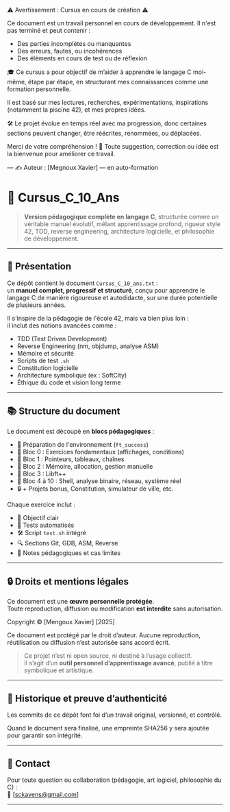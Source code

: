 ⚠️ Avertissement : Cursus en cours de création ⚠️

Ce document est un travail personnel en cours de développement. Il n'est pas terminé et peut contenir :

- Des parties incomplètes ou manquantes
- Des erreurs, fautes, ou incohérences
- Des éléments en cours de test ou de réflexion

🎓 Ce cursus a pour objectif de m’aider à apprendre le langage C moi-même, étape par étape, en structurant mes connaissances comme une formation personnelle.

Il est basé sur mes lectures, recherches, expérimentations, inspirations (notamment la piscine 42), et mes propres idées.

🛠️ Le projet évolue en temps réel avec ma progression, donc certaines sections peuvent changer, être réécrites, renommées, ou déplacées.

Merci de votre compréhension ! 🙏
Toute suggestion, correction ou idée est la bienvenue pour améliorer ce travail.

— ✍️ Auteur : [Megnoux Xavier] — en auto-formation

# 🧠 Cursus_C_10_Ans

> **Version pédagogique complète en langage C**, structurée comme un véritable manuel évolutif, mêlant apprentissage profond, rigueur style 42, TDD, reverse engineering, architecture logicielle, et philosophie de développement.

---

## 📁 Présentation

Ce dépôt contient le document `Cursus_C_10_ans.txt` :  
un **manuel complet, progressif et structuré**, conçu pour apprendre le langage C de manière rigoureuse et autodidacte, sur une durée potentielle de plusieurs années.

Il s'inspire de la pédagogie de l'école 42, mais va bien plus loin :  
il inclut des notions avancées comme :

- TDD (Test Driven Development)
- Reverse Engineering (nm, objdump, analyse ASM)
- Mémoire et sécurité
- Scripts de test `.sh`
- Constitution logicielle
- Architecture symbolique (ex : SoftCity)
- Éthique du code et vision long terme

---

## 📚 Structure du document

Le document est découpé en **blocs pédagogiques** :

- 🔹 Préparation de l'environnement (`ft_success`)
- 🔸 Bloc 0 : Exercices fondamentaux (affichages, conditions)
- 🔸 Bloc 1 : Pointeurs, tableaux, chaînes
- 🔸 Bloc 2 : Mémoire, allocation, gestion manuelle
- 🔸 Bloc 3 : Libft++
- 🔸 Bloc 4 à 10 : Shell, analyse binaire, réseau, système réel
- 🔒 + Projets bonus, Constitution, simulateur de ville, etc.

Chaque exercice inclut :

- 🎯 Objectif clair
- 🧪 Tests automatisés
- 🛠️ Script `test.sh` intégré
- 🔍 Sections Git, GDB, ASM, Reverse
- 📌 Notes pédagogiques et cas limites

---

## 🔒 Droits et mentions légales

Ce document est une **œuvre personnelle protégée**.  
Toute reproduction, diffusion ou modification **est interdite** sans autorisation.

Copyright © [Mengoux Xavier] [2025]

Ce document est protégé par le droit d’auteur.
Aucune reproduction, réutilisation ou diffusion n’est autorisée sans accord écrit.

> Ce projet n’est ni open source, ni destiné à l’usage collectif.  
> Il s’agit d’un **outil personnel d’apprentissage avancé**, publié à titre symbolique et artistique.

---

## 🧾 Historique et preuve d’authenticité

Les commits de ce dépôt font foi d’un travail original, versionné, et contrôlé.

Quand le document sera finalisé, une empreinte SHA256 y sera ajoutée pour garantir son intégrité.

---

## 💬 Contact

Pour toute question ou collaboration (pédagogie, art logiciel, philosophie du C) :  
📧 [sckavens@gmail.com]

---
